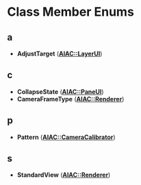 
# Class Member Enums



## a

* **AdjustTarget** ([**AIAC::LayerUI**](classAIAC_1_1LayerUI.md))


## c

* **CollapseState** ([**AIAC::PaneUI**](classAIAC_1_1PaneUI.md))
* **CameraFrameType** ([**AIAC::Renderer**](classAIAC_1_1Renderer.md))


## p

* **Pattern** ([**AIAC::CameraCalibrator**](classAIAC_1_1CameraCalibrator.md))


## s

* **StandardView** ([**AIAC::Renderer**](classAIAC_1_1Renderer.md))




